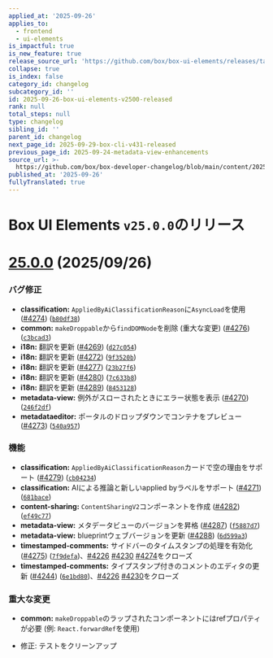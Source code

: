 ```yaml
---
applied_at: '2025-09-26'
applies_to:
  - frontend
  - ui-elements
is_impactful: true
is_new_feature: true
release_source_url: 'https://github.com/box/box-ui-elements/releases/tag/v25.0.0'
collapse: true
is_index: false
category_id: changelog
subcategory_id: ''
id: 2025-09-26-box-ui-elements-v2500-released
rank: null
total_steps: null
type: changelog
sibling_id: ''
parent_id: changelog
next_page_id: 2025-09-29-box-cli-v431-released
previous_page_id: 2025-09-24-metadata-view-enhancements
source_url: >-
  https://github.com/box/box-developer-changelog/blob/main/content/2025/09-26-box-ui-elements-v2500-released.md
published_at: '2025-09-26'
fullyTranslated: true
---
```

# Box UI Elements `v25.0.0`のリリース

# [25.0.0][1] (2025/09/26)

### バグ修正

* **classification:** `AppliedByAiClassificationReason`に`AsyncLoad`を使用 ([#4274][2]) ([`b80df38`][3])
* **common:** `makeDroppable`から`findDOMNode`を削除 (重大な変更) ([#4276][4]) ([`c3bcad3`][5])
* **i18n:** 翻訳を更新 ([#4269][6]) ([`d27c054`][7])
* **i18n:** 翻訳を更新 ([#4272][8]) ([`9f3520b`][9])
* **i18n:** 翻訳を更新 ([#4277][10]) ([`23b27f6`][11])
* **i18n:** 翻訳を更新 ([#4280][12]) ([`7c633b8`][13])
* **i18n:** 翻訳を更新 ([#4289][14]) ([`8453128`][15])
* **metadata-view:** 例外がスローされたときにエラー状態を表示 ([#4270][16]) ([`246f2df`][17])
* **metadataeditor:** ポータルのドロップダウンでコンテナをプレビュー ([#4273][18]) ([`540a957`][19])

### 機能

* **classification:** `AppliedByAiClassificationReason`カードで空の理由をサポート ([#4279][20]) ([`cb04234`][21])
* **classification:** AIによる推論と新しいapplied byラベルをサポート ([#4271][22]) ([`681bace`][23])
* **content-sharing:** `ContentSharingV2`コンポーネントを作成 ([#4282][24]) ([`ef49c77`][25])
* **metadata-view:** メタデータビューのバージョンを昇格 ([#4287][26]) ([`f5887d7`][27])
* **metadata-view:** blueprintウェブバージョンを更新 ([#4288][28]) ([`6d599a3`][29])
* **timestamped-comments:** サイドバーのタイムスタンプの処理を有効化 ([#4275][30]) ([`7f9defa`][31])、[#4226][32] [#4230][33] [#4274][2]をクローズ
* **timestamped-comments:** タイプスタンプ付きのコメントのエディタの更新 ([#4244][34]) ([`6e1bd80`][35])、[#4226][32] [#4230][33]をクローズ

### 重大な変更

* **common:** `makeDroppable`のラップされたコンポーネントにはrefプロパティが必要 (例: `React.forwardRef`を使用)

* 修正: テストをクリーンアップ

[1]: https://github.com/box/box-ui-elements/compare/v24.0.0...v25.0.0

[2]: https://github.com/box/box-ui-elements/issues/4274

[3]: https://github.com/box/box-ui-elements/commit/b80df3853c94a93fecac1d242bea11fce51cef00

[4]: https://github.com/box/box-ui-elements/issues/4276

[5]: https://github.com/box/box-ui-elements/commit/c3bcad39d81692c1d831e090ff3664c07e0ae987

[6]: https://github.com/box/box-ui-elements/issues/4269

[7]: https://github.com/box/box-ui-elements/commit/d27c054e985386fcce723c8929a33eb5c0f1500f

[8]: https://github.com/box/box-ui-elements/issues/4272

[9]: https://github.com/box/box-ui-elements/commit/9f3520b8f63aa7445a83ece2cf0e12610484c506

[10]: https://github.com/box/box-ui-elements/issues/4277

[11]: https://github.com/box/box-ui-elements/commit/23b27f6ef48d4928a7f685ec084174f4b0e7e322

[12]: https://github.com/box/box-ui-elements/issues/4280

[13]: https://github.com/box/box-ui-elements/commit/7c633b85f7c75e0948e7d38db0417f40e7c79f7c

[14]: https://github.com/box/box-ui-elements/issues/4289

[15]: https://github.com/box/box-ui-elements/commit/8453128761a7d239f24654d59992ab38ac9ca501

[16]: https://github.com/box/box-ui-elements/issues/4270

[17]: https://github.com/box/box-ui-elements/commit/246f2dfb3d12f1805ffac279eeceb1f9d59daef8

[18]: https://github.com/box/box-ui-elements/issues/4273

[19]: https://github.com/box/box-ui-elements/commit/540a9575b3e16b23a8affb7ec12dad0ad7406735

[20]: https://github.com/box/box-ui-elements/issues/4279

[21]: https://github.com/box/box-ui-elements/commit/cb04234576cfc65c61402035c03d4a026a5eb08b

[22]: https://github.com/box/box-ui-elements/issues/4271

[23]: https://github.com/box/box-ui-elements/commit/681bace22e3b2c7cc381c73855c1d1dd6b4f1548

[24]: https://github.com/box/box-ui-elements/issues/4282

[25]: https://github.com/box/box-ui-elements/commit/ef49c773b63fb240c115308c48030f46d46971a5

[26]: https://github.com/box/box-ui-elements/issues/4287

[27]: https://github.com/box/box-ui-elements/commit/f5887d74f689dd79e41ca2979d3a2430fc8b8bda

[28]: https://github.com/box/box-ui-elements/issues/4288

[29]: https://github.com/box/box-ui-elements/commit/6d599a3f7a3cc7f8f9f7a724e1d5a7b29522351a

[30]: https://github.com/box/box-ui-elements/issues/4275

[31]: https://github.com/box/box-ui-elements/commit/7f9defa1dae1faff823b414b708f164913aa701e

[32]: https://github.com/box/box-ui-elements/issues/4226

[33]: https://github.com/box/box-ui-elements/issues/4230

[34]: https://github.com/box/box-ui-elements/issues/4244

[35]: https://github.com/box/box-ui-elements/commit/6e1bd8060212d35529fcb0dcc4b7abd77470941d
